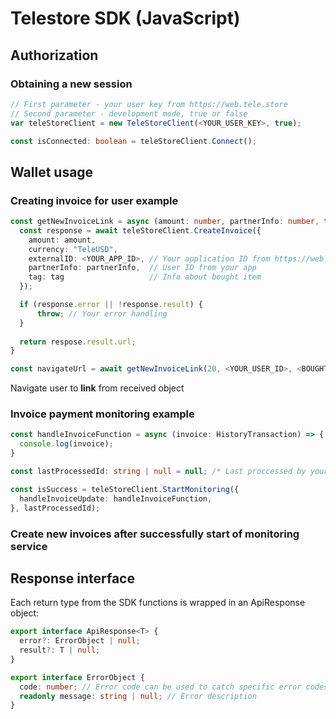 # Telestore SDK (JavaScript)

## Authorization

### Obtaining a new session

```ts
// First parameter - your user key from https://web.tele.store
// Second parameter - development mode, true or false
var teleStoreClient = new TeleStoreClient(<YOUR_USER_KEY>, true); 

const isConnected: boolean = teleStoreClient.Connect();
```

## Wallet usage

### Creating invoice for user example

```ts
const getNewInvoiceLink = async (amount: number, partnerInfo: number, tag: string) => {
  const response = await teleStoreClient.CreateInvoice({
    amount: amount,
    currency: "TeleUSD",
    externalID: <YOUR_APP_ID>, // Your application ID from https://web.tele.store
    partnerInfo: partnerInfo,  // User ID from your app
    tag: tag                   // Info about bought item
  });

  if (response.error || !response.result) {
      throw; // Your error handling
  }
  
  return respose.result.url;
}

const navigateUrl = await getNewInvoiceLink(20, <YOUR_USER_ID>, <BOUGHT_ITEM_INFO>);
```

Navigate user to **link** from received object

### Invoice payment monitoring example

```ts
const handleInvoiceFunction = async (invoice: HistoryTransaction) => {
  console.log(invoice);
}

const lastProcessedId: string | null = null; /* Last proccessed by your app invoice */

const isSuccess = teleStoreClient.StartMonitoring({
  handleInvoiceUpdate: handleInvoiceFunction,
}, lastProcessedId);
```

### Сreate new invoices after successfully start of monitoring service

## Response interface

Each return type from the SDK functions is wrapped in an ApiResponse<T> object:

```ts
export interface ApiResponse<T> {
  error?: ErrorObject | null;
  result?: T | null;
}

export interface ErrorObject {
  code: number; // Error code can be used to catch specific error codes
  readonly message: string | null; // Error description     
}
```
